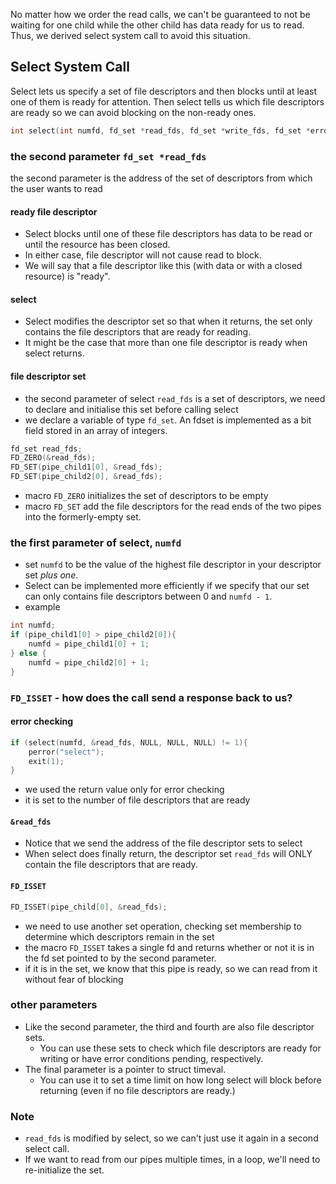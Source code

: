 No matter how we order the read calls, we can't be guaranteed to not be waiting for one child while the other child has data ready for us to read. Thus, we derived select system call to avoid this situation.
## Select System Call
Select lets us specify a set of file descriptors and then blocks until at least one of them is ready for attention. Then select tells us which file descriptors are ready so we can avoid blocking on the non-ready ones.

```C
int select(int numfd, fd_set *read_fds, fd_set *write_fds, fd_set *error_fds, struct timeval *timeout);
```

### the second parameter `fd_set *read_fds`
the second parameter is the address of the set of descriptors from which the user wants to read
#### ready file descriptor
- Select blocks until one of these file descriptors has data to be read or until the resource has been closed. 
- In either case, file descriptor will not cause read to block.
- We will say that a file descriptor like this (with data or with a closed resource) is "ready".

#### select
- Select modifies the descriptor set so that when it returns, the set only contains the file descriptors that are ready for reading. 
- It might be the case that more than one file descriptor is ready when select returns.

#### file descriptor set
- the second parameter of select `read_fds` is a set of descriptors, we need to declare and initialise this set before calling select
- we declare a variable of type `fd_set`. An fdset is implemented as a bit field stored in an array of integers.
```C
fd_set read_fds;
FD_ZERO(&read_fds);
FD_SET(pipe_child1[0], &read_fds);
FD_SET(pipe_child2[0], &read_fds);
```
- macro `FD_ZERO` initializes the set of descriptors to be empty
- macro `FD_SET` add the file descriptors for the read ends of the two pipes into the formerly-empty set.

###  the first parameter  of select, `numfd`
- set `numfd` to be the value of the highest file descriptor in your descriptor set *plus one*.
- Select can be implemented more efficiently if we specify that our set can only contains file descriptors between 0 and `numfd - 1`.
- example
```C
int numfd;
if (pipe_child1[0] > pipe_child2[0]){
	numfd = pipe_child1[0] + 1;
} else {
	numfd = pipe_child2[0] + 1;
}
```


###  `FD_ISSET` - how does the call send a response back to us?
#### error checking
```C
if (select(numfd, &read_fds, NULL, NULL, NULL) != 1){
	perror("select");
	exit(1);
}
```
- we used the return value only for error checking
- it is set to the number of file descriptors that are ready

#### `&read_fds`
- Notice that we send the address of the file descriptor sets to select
- When select does finally return, the descriptor set `read_fds` will ONLY contain the file descriptors that are ready.

#### `FD_ISSET`
```C
FD_ISSET(pipe_child[0], &read_fds);
```
- we need to use another set operation, checking set membership to determine which descriptors remain in the set
- the macro `FD_ISSET` takes a single fd and returns whether or not it is in the fd set pointed to by the second parameter.
- if it is in the set, we know that this pipe is ready, so we can read from it without fear of blocking

### other parameters
- Like the second parameter, the third and fourth are also file descriptor sets.
	- You can use these sets to check which file descriptors are ready for writing or have error conditions pending, respectively.
- The final parameter is a pointer to struct timeval.
	- You can use it to set a time limit on how long select will block before returning (even if no file descriptors are ready.)


### Note
- `read_fds` is modified by select, so we can't just use it again in a second select call. 
- If we want to read from our pipes multiple times, in a loop, we'll need to re-initialize the set.